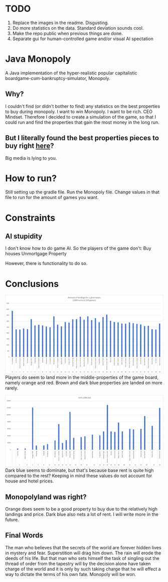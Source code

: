 # TODO
1. Replace the images in the readme. Disgusting.
2. Do more statistics on the data. Standard deviation sounds cool.
3. Make the repo public when previous things are done.
4. Separate gui for human-controlled game and/or visual AI spectation

# Java Monopoly
A Java implementation of the hyper-realistic popular capitalistic boardgame-cum-bankruptcy-simulator, Monopoly.

## Why?
I couldn't find (or didn't bother to find) any statistics on the best properties to buy during monopoly. I want to win Monopoly. I want to be rich. CEO Mindset. Therefore I decided to create a simulation of the game, so that I could run and find the properties that gain the most money in the long run.

## But I literally found the best properties pieces to buy right [here](https://www.monopolyland.com/the-best-monopoly-properties-to-buy/)? 
Big media is lying to you.


# How to run?
Still setting up the gradle file.
Run the Monopoly file. Change values in that file to run for the amount of games you want.

# Constraints
## AI stupidity
I don't know how to do game AI. So the players of the game don't:
Buy houses
Unmortgage Property

However, there is functionality to do so.

# Conclusions
![Chart of where players land in the game](mdImages/landingMap.png)
Players do seem to land more in the middle-properties of the game board, namely orange and red. Brown and dark blue properties are landed on more rarely.

![Chart of rent collected per property](mdImages/rentCollected.png)
Dark blue seems to dominate, but that's because base rent is quite high compared to the rest? Keeping in mind these values do not account for house and hotel prices.

## Monopolyland was right?
Orange does seem to be a good property to buy due to the relatively high landings and price. Dark blue also nets a lot of rent. I will write more in the future.


## Final Words
The man who believes that the secrets of the world are forever hidden lives in mystery and fear. Superstition will drag him down. The rain will erode the deeds of his life. But that man who sets himself the task of singling out the thread of order from the tapestry will by the decision alone have taken charge of the world and it is only by such taking charge that he will effect a way to dictate the terms of his own fate. Monopoly will be won.
